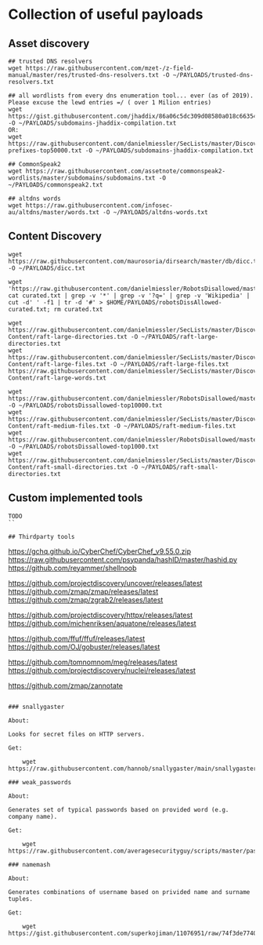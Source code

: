 
# Collection of useful payloads

## Asset discovery

```
## trusted DNS resolvers
wget https://raw.githubusercontent.com/mzet-/z-field-manual/master/res/trusted-dns-resolvers.txt -O ~/PAYLOADS/trusted-dns-resolvers.txt

## all wordlists from every dns enumeration tool... ever (as of 2019). Please excuse the lewd entries =/ ( over 1 Milion entries)
wget https://gist.githubusercontent.com/jhaddix/86a06c5dc309d08580a018c66354a056/raw/f58e82c9abfa46a932eb92edbe6b18214141439b/all.txt -O ~/PAYLOADS/subdomains-jhaddix-compilation.txt
OR:
wget https://raw.githubusercontent.com/danielmiessler/SecLists/master/Discovery/DNS/deepmagic.com-prefixes-top50000.txt -O ~/PAYLOADS/subdomains-jhaddix-compilation.txt

## CommonSpeak2
wget https://raw.githubusercontent.com/assetnote/commonspeak2-wordlists/master/subdomains/subdomains.txt -O ~/PAYLOADS/commonspeak2.txt

## altdns words
wget https://raw.githubusercontent.com/infosec-au/altdns/master/words.txt -O ~/PAYLOADS/altdns-words.txt
```

## Content Discovery

```
wget https://raw.githubusercontent.com/maurosoria/dirsearch/master/db/dicc.txt -O ~/PAYLOADS/dicc.txt

wget 'https://raw.githubusercontent.com/danielmiessler/RobotsDisallowed/master/curated.txt'; cat curated.txt | grep -v '*' | grep -v '?q=' | grep -v 'Wikipedia' | cut -d' ' -f1 | tr -d '#' > $HOME/PAYLOADS/robotsDissAllowed-curated.txt; rm curated.txt

wget https://raw.githubusercontent.com/danielmiessler/SecLists/master/Discovery/Web-Content/raft-large-directories.txt -O ~/PAYLOADS/raft-large-directories.txt
wget https://raw.githubusercontent.com/danielmiessler/SecLists/master/Discovery/Web-Content/raft-large-files.txt -O ~/PAYLOADS/raft-large-files.txt
https://raw.githubusercontent.com/danielmiessler/SecLists/master/Discovery/Web-Content/raft-large-words.txt

wget https://raw.githubusercontent.com/danielmiessler/RobotsDisallowed/master/top10000.txt -O ~/PAYLOADS/robotsDissallowed-top10000.txt
wget https://raw.githubusercontent.com/danielmiessler/SecLists/master/Discovery/Web-Content/raft-medium-files.txt -O ~/PAYLOADS/raft-medium-files.txt
wget https://raw.githubusercontent.com/danielmiessler/RobotsDisallowed/master/top1000.txt -O ~/PAYLOADS/robotsDissallowed-top1000.txt
wget https://raw.githubusercontent.com/danielmiessler/SecLists/master/Discovery/Web-Content/raft-small-directories.txt -O ~/PAYLOADS/raft-small-directories.txt
```

## Custom implemented tools

```
TODO
``

## Thirdparty tools

```
https://gchq.github.io/CyberChef/CyberChef_v9.55.0.zip
https://raw.githubusercontent.com/psypanda/hashID/master/hashid.py
https://github.com/reyammer/shellnoob

https://github.com/projectdiscovery/uncover/releases/latest
https://github.com/zmap/zmap/releases/latest
https://github.com/zmap/zgrab2/releases/latest

https://github.com/projectdiscovery/httpx/releases/latest
https://github.com/michenriksen/aquatone/releases/latest

https://github.com/ffuf/ffuf/releases/latest
https://github.com/OJ/gobuster/releases/latest

https://github.com/tomnomnom/meg/releases/latest
https://github.com/projectdiscovery/nuclei/releases/latest

https://github.com/zmap/zannotate
```

### snallygaster

About:

Looks for secret files on HTTP servers.

Get:

    wget https://raw.githubusercontent.com/hannob/snallygaster/main/snallygaster

### weak_passwords

About:

Generates set of typical passwords based on provided word (e.g. company name).

Get:

    wget https://raw.githubusercontent.com/averagesecurityguy/scripts/master/passwords/weak_passwords.py

### namemash

About:

Generates combinations of username based on privided name and surname tuples.

Get:

    wget https://gist.githubusercontent.com/superkojiman/11076951/raw/74f3de7740acb197ecfa8340d07d3926a95e5d46/namemash.py


